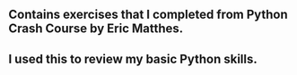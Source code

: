 ## Contains exercises that I completed from Python Crash Course by Eric Matthes. 
## I used this to review my basic Python skills.
